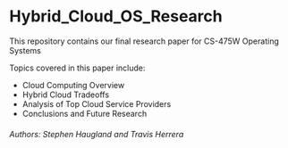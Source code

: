 # Hybrid_Cloud_OS_Research
This repository contains our final research paper for CS-475W Operating Systems

Topics covered in this paper include:
* Cloud Computing Overview
* Hybrid Cloud Tradeoffs
* Analysis of Top Cloud Service Providers
* Conclusions and Future Research

###### Authors: Stephen Haugland and Travis Herrera
